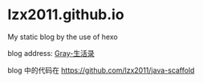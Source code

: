 # lzx2011.github.io
My static blog by the use of hexo

blog address: <a href="http://lzhenxing.com" target="_blank">Gray-生活录</a>

blog 中的代码在 https://github.com/lzx2011/java-scaffold